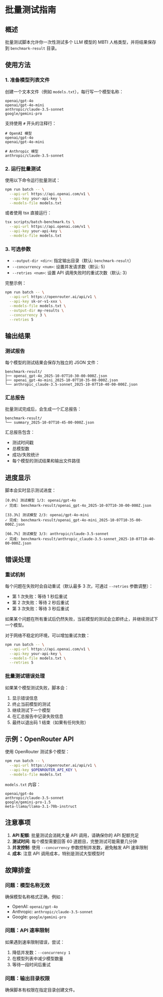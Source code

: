 # 批量测试指南

## 概述

批量测试脚本允许你一次性测试多个 LLM 模型的 MBTI 人格类型，并将结果保存到 `benchmark-result` 目录。

## 使用方法

### 1. 准备模型列表文件

创建一个文本文件（例如 `models.txt`），每行写一个模型名称：

```text
openai/gpt-4o
openai/gpt-4o-mini
anthropic/claude-3.5-sonnet
google/gemini-pro
```

支持使用 `#` 开头的注释行：

```text
# OpenAI 模型
openai/gpt-4o
openai/gpt-4o-mini

# Anthropic 模型
anthropic/claude-3.5-sonnet
```

### 2. 运行批量测试

使用以下命令运行批量测试：

```bash
npm run batch -- \
  --api-url https://api.openai.com/v1 \
  --api-key your-api-key \
  --models-file models.txt
```

或者使用 tsx 直接运行：

```bash
tsx scripts/batch-benchmark.ts \
  --api-url https://api.openai.com/v1 \
  --api-key your-api-key \
  --models-file models.txt
```

### 3. 可选参数

- `--output-dir <dir>`: 指定输出目录（默认: `benchmark-result`）
- `--concurrency <num>`: 设置并发请求数（默认: 5）
- `--retries <num>`: 设置 API 调用失败时的重试次数（默认: 3）

完整示例：

```bash
npm run batch -- \
  --api-url https://openrouter.ai/api/v1 \
  --api-key sk-or-v1-xxx \
  --models-file models.txt \
  --output-dir my-results \
  --concurrency 3 \
  --retries 5
```

## 输出结果

### 测试报告

每个模型的测试结果会保存为独立的 JSON 文件：

```
benchmark-result/
├── openai_gpt-4o_2025-10-07T10-30-00-000Z.json
├── openai_gpt-4o-mini_2025-10-07T10-35-00-000Z.json
└── anthropic_claude-3.5-sonnet_2025-10-07T10-40-00-000Z.json
```

### 汇总报告

批量测试完成后，会生成一个汇总报告：

```
benchmark-result/
└── summary_2025-10-07T10-45-00-000Z.json
```

汇总报告包含：
- 测试时间戳
- 总模型数
- 成功/失败统计
- 每个模型的测试结果和输出文件路径

## 进度显示

脚本会实时显示测试进度：

```
[0.0%] 测试模型 1/3: openai/gpt-4o
✓ 完成: benchmark-result/openai_gpt-4o_2025-10-07T10-30-00-000Z.json

[33.3%] 测试模型 2/3: openai/gpt-4o-mini
✓ 完成: benchmark-result/openai_gpt-4o-mini_2025-10-07T10-35-00-000Z.json

[66.7%] 测试模型 3/3: anthropic/claude-3.5-sonnet
✓ 完成: benchmark-result/anthropic_claude-3.5-sonnet_2025-10-07T10-40-00-000Z.json
```

## 错误处理

### 重试机制

每个问题在失败时会自动重试（默认最多 3 次，可通过 `--retries` 参数调整）：
- 第 1 次失败：等待 1 秒后重试
- 第 2 次失败：等待 2 秒后重试
- 第 3 次失败：等待 3 秒后重试

如果某个问题在所有重试后仍然失败，当前模型的测试会立即终止，并继续测试下一个模型。

对于网络不稳定的环境，可以增加重试次数：

```bash
npm run batch -- \
  --api-url https://api.openai.com/v1 \
  --api-key your-api-key \
  --models-file models.txt \
  --retries 5
```

### 批量测试错误处理

如果某个模型测试失败，脚本会：
1. 显示错误信息
2. 终止当前模型的测试
3. 继续测试下一个模型
4. 在汇总报告中记录失败信息
5. 最终以退出码 1 结束（如果有任何失败）

## 示例：OpenRouter API

使用 OpenRouter 测试多个模型：

```bash
npm run batch -- \
  --api-url https://openrouter.ai/api/v1 \
  --api-key $OPENROUTER_API_KEY \
  --models-file models.txt
```

`models.txt` 内容：

```text
openai/gpt-4o
anthropic/claude-3.5-sonnet
google/gemini-pro-1.5
meta-llama/llama-3.1-70b-instruct
```

## 注意事项

1. **API 配额**: 批量测试会消耗大量 API 调用，请确保你的 API 配额充足
2. **测试时间**: 每个模型需要回答 60 道题目，完整测试可能需要几分钟
3. **并发控制**: 使用 `--concurrency` 参数控制并发数，避免触发 API 速率限制
4. **成本**: 注意 API 调用成本，特别是测试大型模型时

## 故障排查

### 问题：模型名称无效

确保模型名称格式正确，例如：
- OpenAI: `openai/gpt-4o`
- Anthropic: `anthropic/claude-3.5-sonnet`
- Google: `google/gemini-pro`

### 问题：API 速率限制

如果遇到速率限制错误，尝试：
1. 降低并发数：`--concurrency 1`
2. 在模型列表中减少模型数量
3. 等待一段时间后重试

### 问题：输出目录权限

确保脚本有权限在指定目录创建文件。
